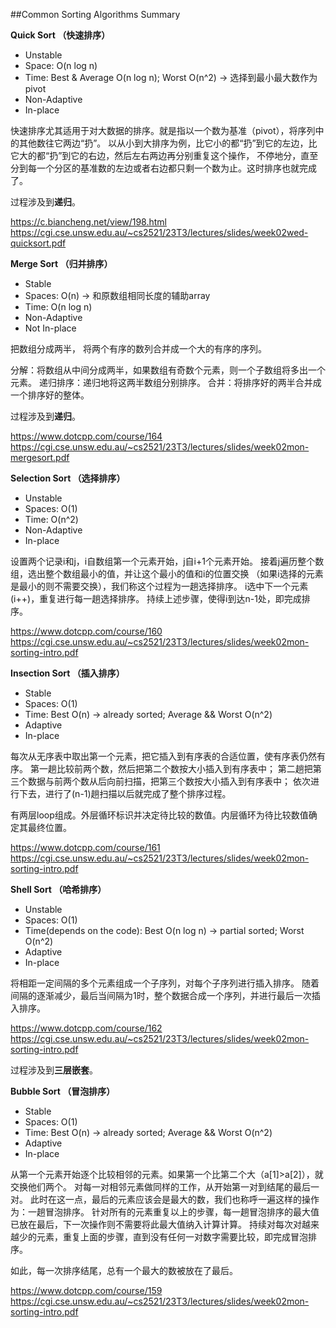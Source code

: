 ##Common Sorting Algorithms Summary

**Quick Sort （快速排序）**
- Unstable
- Space: O(n log n)
- Time: Best & Average O(n log n); Worst O(n^2) -> 选择到最小最大数作为pivot
- Non-Adaptive
- In-place

快速排序尤其适用于对大数据的排序。就是指以一个数为基准（pivot），将序列中的其他数往它两边“扔”。
以从小到大排序为例，比它小的都“扔”到它的左边，比它大的都“扔”到它的右边，然后左右两边再分别重复这个操作，
不停地分，直至分到每一个分区的基准数的左边或者右边都只剩一个数为止。这时排序也就完成了。

过程涉及到**递归**。

<https://c.biancheng.net/view/198.html>
<https://cgi.cse.unsw.edu.au/~cs2521/23T3/lectures/slides/week02wed-quicksort.pdf>

**Merge Sort （归并排序）**
- Stable
- Spaces: O(n) -> 和原数组相同长度的辅助array
- Time: O(n log n)
- Non-Adaptive
- Not In-place

把数组分成两半， 将两个有序的数列合并成一个大的有序的序列。

分解：将数组从中间分成两半，如果数组有奇数个元素，则一个子数组将多出一个元素。
递归排序：递归地将这两半数组分别排序。
合并：将排序好的两半合并成一个排序好的整体。

过程涉及到**递归**。

<https://www.dotcpp.com/course/164>
<https://cgi.cse.unsw.edu.au/~cs2521/23T3/lectures/slides/week02mon-mergesort.pdf>

**Selection Sort （选择排序）**
- Unstable
- Spaces: O(1)
- Time: O(n^2)
- Non-Adaptive
- In-place

设置两个记录i和j，i自数组第一个元素开始，j自i+1个元素开始。
接着j遍历整个数组，选出整个数组最小的值，并让这个最小的值和i的位置交换
（如果i选择的元素是最小的则不需要交换），我们称这个过程为一趟选择排序。
i选中下一个元素(i++)，重复进行每一趟选择排序。
持续上述步骤，使得i到达n-1处，即完成排序。

<https://www.dotcpp.com/course/160>
<https://cgi.cse.unsw.edu.au/~cs2521/23T3/lectures/slides/week02mon-sorting-intro.pdf>

**Insection Sort （插入排序）**
- Stable
- Spaces: O(1)
- Time: Best O(n) -> already sorted; Average && Worst O(n^2)
- Adaptive
- In-place

每次从无序表中取出第一个元素，把它插入到有序表的合适位置，使有序表仍然有序。
第一趟比较前两个数，然后把第二个数按大小插入到有序表中；
第二趟把第三个数据与前两个数从后向前扫描，把第三个数按大小插入到有序表中；
依次进行下去，进行了(n-1)趟扫描以后就完成了整个排序过程。

有两层loop组成。外层循环标识并决定待比较的数值。内层循环为待比较数值确定其最终位置。

<https://www.dotcpp.com/course/161>
<https://cgi.cse.unsw.edu.au/~cs2521/23T3/lectures/slides/week02mon-sorting-intro.pdf>

**Shell Sort （哈希排序）**
- Unstable
- Spaces: O(1)
- Time(depends on the code): Best O(n log n) -> partial sorted; Worst O(n^2)
- Adaptive
- In-place

将相距一定间隔的多个元素组成一个子序列，对每个子序列进行插入排序。
随着间隔的逐渐减少，最后当间隔为1时，整个数据合成一个序列，并进行最后一次插入排序。

<https://www.dotcpp.com/course/162>
<https://cgi.cse.unsw.edu.au/~cs2521/23T3/lectures/slides/week02mon-sorting-intro.pdf>

过程涉及到**三层嵌套**。

**Bubble Sort （冒泡排序）**
- Stable
- Spaces: O(1)
- Time: Best O(n) -> already sorted; Average && Worst O(n^2)
- Adaptive
- In-place

从第一个元素开始逐个比较相邻的元素。如果第一个比第二个大（a[1]>a[2]），就交换他们两个。
对每一对相邻元素做同样的工作，从开始第一对到结尾的最后一对。
此时在这一点，最后的元素应该会是最大的数，我们也称呼一遍这样的操作为：一趟冒泡排序。
针对所有的元素重复以上的步骤，每一趟冒泡排序的最大值已放在最后，下一次操作则不需要将此最大值纳入计算计算。
持续对每次对越来越少的元素，重复上面的步骤，直到没有任何一对数字需要比较，即完成冒泡排序。

如此，每一次排序结尾，总有一个最大的数被放在了最后。

<https://www.dotcpp.com/course/159>
<https://cgi.cse.unsw.edu.au/~cs2521/23T3/lectures/slides/week02mon-sorting-intro.pdf>



